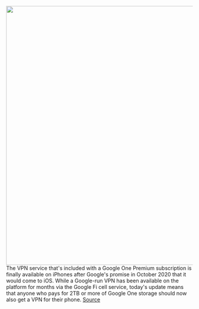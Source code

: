 <img src='https://cdn.vox-cdn.com/thumbor/-4-kUkLPTCXkvGu_uwT4CV_F5YY=/0x0:1718x1270/1200x800/filters:focal(722x498:996x772)/cdn.vox-cdn.com/uploads/chorus_image/image/70458594/Screen_Shot_2022_02_01_at_09.11.40.0.png' width='700px' /><br/>
The VPN service that's included with a Google One Premium subscription is finally available on iPhones after Google's promise in October 2020 that it would come to iOS. While a Google-run VPN has been available on the platform for months via the Google Fi cell service, today's update means that anyone who pays for 2TB or more of Google One storage should now also get a VPN for their phone.
<a href='https://www.theverge.com/2022/2/1/22912595/google-one-vpn-ios-iphone-new-features-safe-disconnect'> Source <a/>